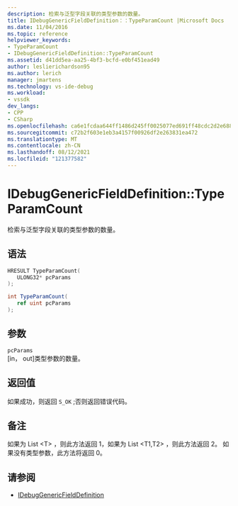 ```yaml
---
description: 检索与泛型字段关联的类型参数的数量。
title: IDebugGenericFieldDefinition：：TypeParamCount |Microsoft Docs
ms.date: 11/04/2016
ms.topic: reference
helpviewer_keywords:
- TypeParamCount
- IDebugGenericFieldDefinition::TypeParamCount
ms.assetid: d41dd5ea-aa25-4bf3-bcfd-e0bf451ead49
author: leslierichardson95
ms.author: lerich
manager: jmartens
ms.technology: vs-ide-debug
ms.workload:
- vssdk
dev_langs:
- CPP
- CSharp
ms.openlocfilehash: ca6e1fcdaa644ff1486d245ff0025077ed691ff48cdc2d2e6883c986553ab208
ms.sourcegitcommit: c72b2f603e1eb3a4157f00926df2e263831ea472
ms.translationtype: MT
ms.contentlocale: zh-CN
ms.lasthandoff: 08/12/2021
ms.locfileid: "121377582"
---
```

# <a name="idebuggenericfielddefinitiontypeparamcount"></a>IDebugGenericFieldDefinition::TypeParamCount
检索与泛型字段关联的类型参数的数量。

## <a name="syntax"></a>语法

```cpp
HRESULT TypeParamCount(
   ULONG32* pcParams
);
```

```csharp
int TypeParamCount(
   ref uint pcParams
);
```

## <a name="parameters"></a>参数
`pcParams`\
[in， out]类型参数的数量。

## <a name="return-value"></a>返回值
 如果成功，则返回 `S_OK` ;否则返回错误代码。

## <a name="remarks"></a>备注
 如果为 List \<T> ，则此方法返回 1，如果为 List \<T1,T2> ，则此方法返回 2。 如果没有类型参数，此方法将返回 0。

## <a name="see-also"></a>请参阅
- [IDebugGenericFieldDefinition](../../../extensibility/debugger/reference/idebuggenericfielddefinition.md)
